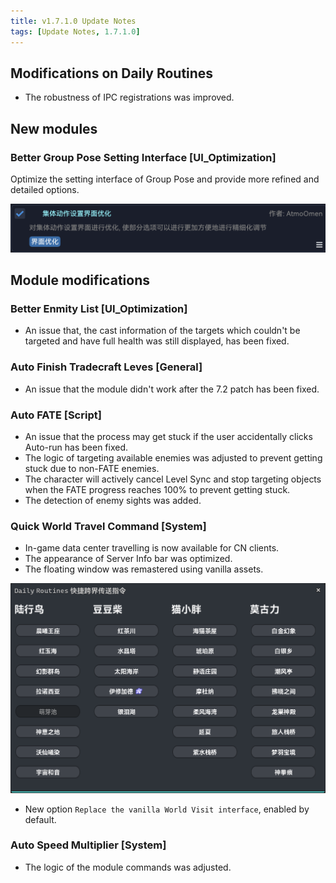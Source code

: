 ```yaml
---
title: v1.7.1.0 Update Notes
tags: [Update Notes, 1.7.1.0]
---
```


## Modifications on Daily Routines

- The robustness of IPC registrations was improved.

## New modules

### Better Group Pose Setting Interface [UI_Optimization]

Optimize the setting interface of Group Pose and provide more refined and detailed options.

![OptimizedCameraSetting](/assets/Changelog/1.7.1.0/OptimizedCameraSetting.png)

## Module modifications

### Better Enmity List [UI_Optimization]

- An issue that, the cast information of the targets which couldn't be targeted and have full health was still displayed, has been fixed.

### Auto Finish Tradecraft Leves [General]

- An issue that the module didn't work after the 7.2 patch has been fixed.

### Auto FATE [Script]

- An issue that the process may get stuck if the user accidentally clicks Auto-run has been fixed.
- The logic of targeting available enemies was adjusted to prevent getting stuck due to non-FATE enemies.
- The character will actively cancel Level Sync and stop targeting objects when the FATE progress reaches 100% to prevent getting stuck.
- The detection of enemy sights was added.

### Quick World Travel Command [System]

- In-game data center travelling is now available for CN clients.
- The appearance of Server Info bar was optimized.
- The floating window was remastered using vanilla assets.

![WorldTravelCommand-NewOverlay](/assets/Changelog/1.7.1.0/WorldTravelCommand-NewOverlay.png)

- New option `Replace the vanilla World Visit interface`, enabled by default.

### Auto Speed Multiplier [System]

- The logic of the module commands was adjusted.